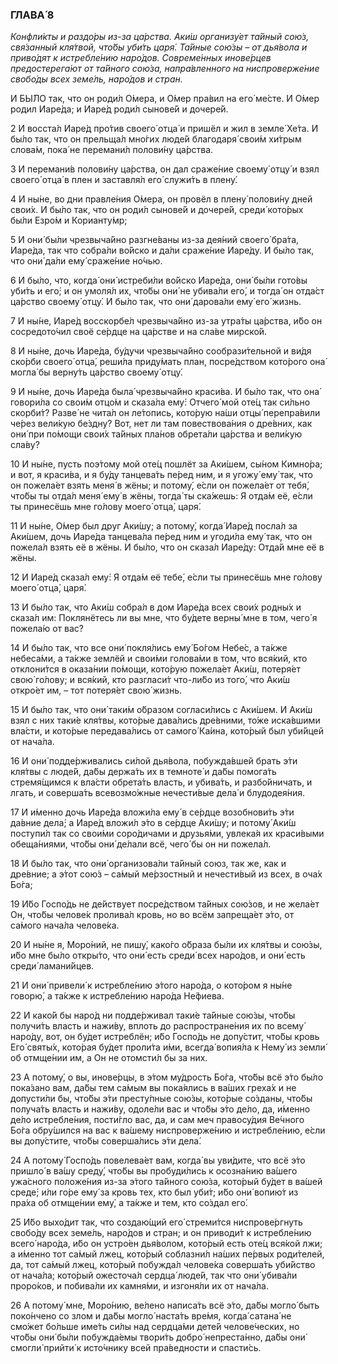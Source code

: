 ### ГЛАВА́ 8

_Конфли́кты и раздо́ры из-за ца́рства. Аки́ш организу́ет та́йный сою́з, свя́занный кля́твой, что́бы уби́ть царя́. Та́йные сою́зы – от дья́вола и приво́дят к истребле́нию наро́дов. Совреме́нных инове́рцев предостерега́ют от та́йного сою́за, напра́вленного на ниспроверже́ние свобо́ды всех земе́ль, наро́дов и стран._

И БЫ́ЛО так, что он роди́л О́мера, и О́мер пра́вил на его́ ме́сте. И О́мер родил Иаре́да; и Иаре́д роди́л сынове́й и дочере́й.

2 И восста́л Иаре́д про́тив своего́ отца́ и пришёл и жил в земле́ Хе́та. И бы́ло так, что он прельща́л мно́гих люде́й благодаря́ свои́м хи́трым слова́м, пока́ не перемани́л полови́ну ца́рства.

3 И перемани́в полови́ну ца́рства, он дал сраже́ние своему́ отцу́ и взял своего́ отца́ в плен и заставля́л его́ служи́ть в плену́.

4 И ны́не, во дни правле́ния О́мера, он провёл в плену́ полови́ну дней свои́х. И бы́ло так, что он роди́л сынове́й и дочере́й, среди́ кото́рых бы́ли Езро́м и Корианту́мр;

5 И они́ бы́ли чрезвыча́йно разгне́ваны из-за дея́ний своего́ бра́та, Иаре́да, так что собра́ли во́йско и да́ли сраже́ние Иаре́ду. И бы́ло так, что они́ да́ли ему́ сраже́ние но́чью.

6 И бы́ло, что, когда́ они́ истреби́ли во́йско Иаре́да, они́ бы́ли гото́вы уби́ть и его́; и он умоля́л их, что́бы они́ не убива́ли его́, и тогда́ он отда́ст ца́рство своему́ отцу́. И бы́ло так, что они́ дарова́ли ему́ его́ жизнь.

7 И ны́не, Иаре́д восскорбе́л чрезвыча́йно из-за утра́ты ца́рства, и́бо он сосредото́чил своё се́рдце на ца́рстве и на сла́ве мирско́й.

8 И ны́не, дочь Иаре́да, бу́дучи чрезвыча́йно сообрази́тельной и ви́дя ско́рби своего́ отца́, реши́ла приду́мать план, посре́дством кото́рого она́ могла́ бы верну́ть ца́рство своему́ отцу́.

9 И ны́не, дочь Иаре́да была́ чрезвыча́йно краси́ва. И бы́ло так, что она́ говори́ла со свои́м отцо́м и сказа́ла ему́: Отчего́ мой оте́ц так си́льно скорби́т? Разве́ не чита́л он ле́топись, кото́рую на́ши отцы́ перепра́вили че́рез вели́кую бе́здну? Вот, нет ли там повествова́ния о дре́вних, как они́ при по́мощи свои́х та́йных пла́нов обрета́ли ца́рства и вели́кую сла́ву?

10 И ны́не, пусть поэ́тому мой оте́ц пошлёт за Аки́шем, сы́ном Кимно́ра; и вот, я краси́ва, и я бу́ду танцева́ть пе́ред ним, и я угожу́ ему́ так, что он пожела́ет взять меня́ в жёны; и потому́, е́сли он пожела́ет от тебя́, что́бы ты отда́л меня́ ему́ в жёны, тогда́ ты ска́жешь: Я отда́м её, е́сли ты принесёшь мне го́лову моего́ отца́, царя́.

11 И ны́не, О́мер был друг Аки́шу; а потому́, когда́ Иаре́д посла́л за Аки́шем, дочь Иаре́да танцева́ла пе́ред ним и угоди́ла ему́ так, что он пожела́л взять её в жёны. И бы́ло, что он сказа́л Иаре́ду: Отда́й мне её в жёны.

12 И Иаре́д сказа́л ему́: Я отда́м её тебе́, е́сли ты принесёшь мне го́лову моего́ отца́, царя́.

13 И бы́ло так, что Аки́ш собра́л в дом Иаре́да всех свои́х родны́х и сказа́л им: Поклянётесь ли вы мне, что бу́дете верны́ мне в том, чего́ я пожела́ю от вас?

14 И бы́ло так, что все они́ покля́лись ему́ Бо́гом Небе́с, а та́кже небеса́ми, а та́кже землёй и свои́ми голова́ми в том, что вся́кий, кто отклони́тся в оказа́нии по́мощи, кото́рую пожела́ет Аки́ш, потеря́ет свою́ го́лову; и вся́кий, кто разгласи́т что-ли́бо из того́, что Аки́ш откро́ет им, – тот потеря́ет свою́ жизнь.

15 И бы́ло так, что они́ таки́м о́бразом согласи́лись с Аки́шем. И Аки́ш взял с них таки́е кля́твы, кото́рые дава́лись дре́вними, то́же иска́вшими вла́сти, и кото́рые передава́лись от самого́ Ка́ина, кото́рый был уби́йцей от нача́ла.

16 И они́ подде́рживались си́лой дья́вола, побужда́вшей брать э́ти кля́твы с люде́й, да́бы держа́ть их в темноте́ и да́бы помога́ть стремя́щимся к вла́сти обрета́ть власть, и убива́ть, и разбо́йничать, и лгать, и соверша́ть всевозмо́жные нечести́вые дела́ и блудодея́ния.

17 И и́менно дочь Иаре́да вложи́ла ему́ в се́рдце возобнови́ть э́ти да́вние дела́; а Иаре́д вложи́л э́то в се́рдце Аки́шу; и потому́ Аки́ш поступи́л так со свои́ми соро́дичами и друзья́ми, увлека́я их краси́выми обеща́ниями, что́бы они́ де́лали всё, чего́ бы он ни пожела́л.

18 И бы́ло так, что они́ организова́ли та́йный союз, так же, как и дре́вние; а э́тот сою́з – са́мый ме́рзостный и нечести́вый из всех, в оча́х Бо́га;

19 И́бо Госпо́дь не де́йствует посре́дством та́йных сою́зов, и не жела́ет Он, что́бы челове́к пролива́л кровь, но во всём запреща́ет э́то, от са́мого нача́ла челове́ка.

20 И ны́не я, Моро́ний, не пишу́, како́го о́браза бы́ли их кля́твы и сою́зы, и́бо мне бы́ло откры́то, что они́ есть среди́ всех наро́дов, и они́ есть среди́ ламани́йцев.

21 И они́ привели́ к истребле́нию э́того наро́да, о кото́ром я ны́не говорю́, а та́кже к истребле́нию наро́да Не́фиева.

22 И како́й бы наро́д ни подде́рживал таки́е та́йные сою́зы, что́бы получи́ть власть и нажи́ву, вплоть до распростране́ния их по всему́ наро́ду, вот, он бу́дет истреблён; и́бо Госпо́дь не допу́стит, что́бы кровь Его́ святы́х, кото́рая бу́дет проли́та и́ми, всегда́ вопия́ла к Нему́ из земли́ об отмще́нии им, а Он не отомсти́л бы за них.

23 А потому́, о вы, инове́рцы, в э́том му́дрость Бо́га, что́бы всё э́то бы́ло пока́зано вам, да́бы тем са́мым вы пока́ялись в ва́ших греха́х и не допусти́ли бы, что́бы э́ти престу́пные сою́зы, кото́рые со́зданы, что́бы получа́ть власть и нажи́ву, одоле́ли вас и что́бы э́то де́ло, да, и́менно де́ло истребле́ния, пости́гло вас, да, и сам меч правосу́дия Ве́чного Бо́га обру́шился на вас к ва́шему ниспроверже́нию и истребле́нию, е́сли вы допу́стите, что́бы соверша́лись э́ти дела́.

24 А потому́ Госпо́дь повелева́ет вам, когда́ вы уви́дите, что всё э́то пришло́ в ва́шу среду́, что́бы вы пробуди́лись к осозна́нию ва́шего ужа́сного положе́ния из-за э́того та́йного сою́за, кото́рый бу́дет в ва́шей среде́; и́ли го́ре ему́ за кровь тех, кто был уби́т; и́бо они́ вопию́т из пра́ха об отмще́нии ему́, а та́кже и тем, кто со́здал его́.

25 И́бо выхо́дит так, что создаю́щий его́ стреми́тся ниспрове́ргнуть свобо́ду всех земе́ль, наро́дов и стран; и он приводи́т к истребле́нию всего́ наро́да, и́бо он устро́ен дья́волом, кото́рый есть оте́ц вся́кой лжи; а и́менно тот са́мый лжец, кото́рый соблазни́л на́ших пе́рвых роди́телей, да, тот са́мый лжец, кото́рый побужда́л челове́ка соверша́ть уби́йство от нача́ла; кото́рый ожесточа́л сердца́ люде́й, так что они́ убива́ли проро́ков, и побива́ли их камня́ми, и изгоня́ли их от нача́ла.

26 А потому́ мне, Моро́нию, ве́лено написа́ть всё э́то, да́бы могло́ быть поко́нчено со злом и да́бы могло́ наста́ть вре́мя, когда́ сатана́ не смо́жет бо́льше име́ть си́лы над сердца́ми дете́й челове́ческих, но что́бы они́ бы́ли побужда́емы твори́ть добро́ непреста́нно, да́бы они́ смогли́ прийти́ к исто́чнику всей пра́ведности и спасти́сь.
